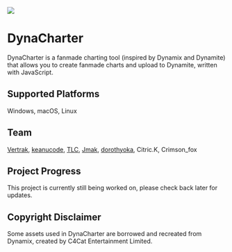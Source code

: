 ![](https://cdn.discordapp.com/attachments/837270808257626135/847405086853955614/DynaCharter_Banner.png)

# DynaCharter

DynaCharter is a fanmade charting tool (inspired by Dynamix and Dynamite) that allows you to create
fanmade charts and upload to Dynamite, written with JavaScript.

## Supported Platforms

Windows, macOS, Linux

## Team

[Vertrak](https://github.com/Vertrak), [keanucode](https://github.com/keanuplayz),
[TLC](https://github.com/TLChicken), [Jmak](https://github.com/jmakxd),
[dorothyoka](https://github.com/dististik), Citric.K, Crimson_fox

## Project Progress

This project is currently still being worked on, please check back later for updates.

## Copyright Disclaimer

Some assets used in DynaCharter are borrowed and recreated from Dynamix, created by C4Cat
Entertainment Limited.
